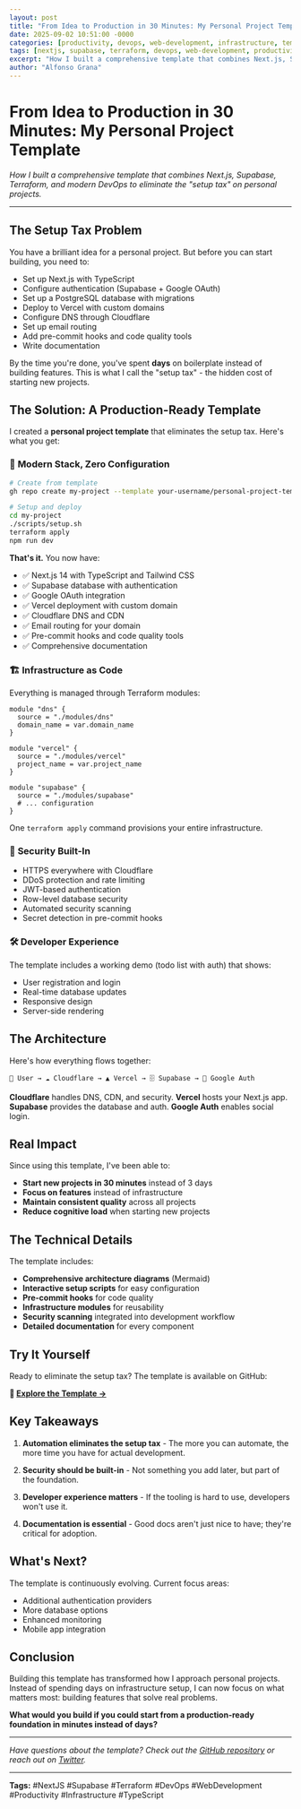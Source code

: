 ```yaml
---
layout: post
title: "From Idea to Production in 30 Minutes: My Personal Project Template"
date: 2025-09-02 10:51:00 -0000
categories: [productivity, devops, web-development, infrastructure, templates]
tags: [nextjs, supabase, terraform, devops, web-development, productivity, infrastructure, typescript, vercel, cloudflare, automation, project-template]
excerpt: "How I built a comprehensive template that combines Next.js, Supabase, Terraform, and modern DevOps to eliminate the "setup tax" on personal projects."
author: "Alfonso Grana"
---
```


# From Idea to Production in 30 Minutes: My Personal Project Template

*How I built a comprehensive template that combines Next.js, Supabase, Terraform, and modern DevOps to eliminate the "setup tax" on personal projects.*

---

## The Setup Tax Problem

You have a brilliant idea for a personal project. But before you can start building, you need to:

- Set up Next.js with TypeScript
- Configure authentication (Supabase + Google OAuth)
- Set up a PostgreSQL database with migrations
- Deploy to Vercel with custom domains
- Configure DNS through Cloudflare
- Set up email routing
- Add pre-commit hooks and code quality tools
- Write documentation

By the time you're done, you've spent **days** on boilerplate instead of building features. This is what I call the "setup tax" - the hidden cost of starting new projects.

## The Solution: A Production-Ready Template

I created a **personal project template** that eliminates the setup tax. Here's what you get:

### 🚀 **Modern Stack, Zero Configuration**

```bash
# Create from template
gh repo create my-project --template your-username/personal-project-template

# Setup and deploy
cd my-project
./scripts/setup.sh
terraform apply
npm run dev
```

**That's it.** You now have:
- ✅ Next.js 14 with TypeScript and Tailwind CSS
- ✅ Supabase database with authentication
- ✅ Google OAuth integration
- ✅ Vercel deployment with custom domain
- ✅ Cloudflare DNS and CDN
- ✅ Email routing for your domain
- ✅ Pre-commit hooks and code quality tools
- ✅ Comprehensive documentation

### 🏗️ **Infrastructure as Code**

Everything is managed through Terraform modules:

```hcl
module "dns" {
  source = "./modules/dns"
  domain_name = var.domain_name
}

module "vercel" {
  source = "./modules/vercel"
  project_name = var.project_name
}

module "supabase" {
  source = "./modules/supabase"
  # ... configuration
}
```

One `terraform apply` command provisions your entire infrastructure.

### 🔐 **Security Built-In**

- HTTPS everywhere with Cloudflare
- DDoS protection and rate limiting
- JWT-based authentication
- Row-level database security
- Automated security scanning
- Secret detection in pre-commit hooks

### 🛠️ **Developer Experience**

The template includes a working demo (todo list with auth) that shows:
- User registration and login
- Real-time database updates
- Responsive design
- Server-side rendering

## The Architecture

Here's how everything flows together:

```
👤 User → ☁️ Cloudflare → ▲ Vercel → 🗄️ Supabase → 🔐 Google Auth
```

**Cloudflare** handles DNS, CDN, and security. **Vercel** hosts your Next.js app. **Supabase** provides the database and auth. **Google Auth** enables social login.

## Real Impact

Since using this template, I've been able to:

- **Start new projects in 30 minutes** instead of 3 days
- **Focus on features** instead of infrastructure
- **Maintain consistent quality** across all projects
- **Reduce cognitive load** when starting new projects

## The Technical Details

The template includes:

- **Comprehensive architecture diagrams** (Mermaid)
- **Interactive setup scripts** for easy configuration
- **Pre-commit hooks** for code quality
- **Infrastructure modules** for reusability
- **Security scanning** integrated into development workflow
- **Detailed documentation** for every component

## Try It Yourself

Ready to eliminate the setup tax? The template is available on GitHub:

**🔗 [Explore the Template →](https://github.com/your-username/personal-project-template)**

## Key Takeaways

1. **Automation eliminates the setup tax** - The more you can automate, the more time you have for actual development.

2. **Security should be built-in** - Not something you add later, but part of the foundation.

3. **Developer experience matters** - If the tooling is hard to use, developers won't use it.

4. **Documentation is essential** - Good docs aren't just nice to have; they're critical for adoption.

## What's Next?

The template is continuously evolving. Current focus areas:
- Additional authentication providers
- More database options
- Enhanced monitoring
- Mobile app integration

## Conclusion

Building this template has transformed how I approach personal projects. Instead of spending days on infrastructure setup, I can now focus on what matters most: building features that solve real problems.

**What would you build if you could start from a production-ready foundation in minutes instead of days?**

---

*Have questions about the template? Check out the [GitHub repository](https://github.com/your-username/personal-project-template) or reach out on [Twitter](https://twitter.com/your-username).*

---

**Tags:** #NextJS #Supabase #Terraform #DevOps #WebDevelopment #Productivity #Infrastructure #TypeScript
